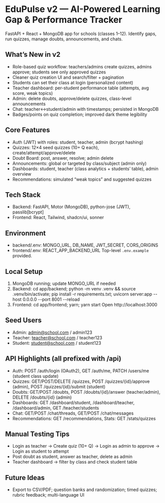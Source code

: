 # EduPulse v2 — AI-Powered Learning Gap & Performance Tracker

FastAPI + React + MongoDB app for schools (classes 1–12). Identify gaps, run quizzes, manage doubts, announcements, and chats.

## What’s New in v2
- Role-based quiz workflow: teachers/admins create quizzes, admins approve; students see only approved quizzes
- Cleaner quiz creation UI and search/filter + pagination
- Students can set their class at login (personalized content)
- Teacher dashboard: per-student performance table (attempts, avg score, weak topics)
- Admin: delete doubts, approve/delete quizzes, class-level announcements
- Chat: teacher↔student/admin with timestamps; persisted in MongoDB
- Badges/points on quiz completion; improved dark theme legibility

## Core Features
- Auth (JWT) with roles: student, teacher, admin (bcrypt hashing)
- Quizzes: 12×4 seed quizzes (10+ Q each), create/attempt/approve/delete
- Doubt Board: post, answer, resolve; admin delete
- Announcements: global or targeted by class/subject (admin only)
- Dashboards: student, teacher (class analytics + students’ table), admin overview
- Recommendations: simulated “weak topics” and suggested quizzes

## Tech Stack
- Backend: FastAPI, Motor (MongoDB), python-jose (JWT), passlib[bcrypt]
- Frontend: React, Tailwind, shadcn/ui, sonner

## Environment
- backend/.env: MONGO_URL, DB_NAME, JWT_SECRET, CORS_ORIGINS
- frontend/.env: REACT_APP_BACKEND_URL
Top-level `.env.example` provided.

## Local Setup
1) MongoDB running; update MONGO_URL if needed
2) Backend: cd app/backend; python -m venv .venv && source .venv/bin/activate; pip install -r requirements.txt; uvicorn server:app --host 0.0.0.0 --port 8001 --reload
3) Frontend: cd app/frontend; yarn; yarn start
Open http://localhost:3000

## Seed Users
- Admin: admin@school.com / admin123
- Teacher: teacher@school.com / teacher123
- Student: student@school.com / student123

## API Highlights (all prefixed with /api)
- Auth: POST /auth/login (OAuth2), GET /auth/me, PATCH /users/me (student class update)
- Quizzes: GET/POST/DELETE /quizzes, POST /quizzes/{id}/approve (admin), POST /quizzes/{id}/submit (student)
- Doubts: GET/POST /doubts, POST /doubts/{id}/answer (teacher/admin), DELETE /doubts/{id} (admin)
- Dashboards: GET /dashboard/student, /dashboard/teacher, /dashboard/admin, GET /teacher/students
- Chat: GET/POST /chat/threads, GET/POST /chat/messages
- Recommendations: GET /recommendations, Stats: GET /stats/quizzes

## Manual Testing Tips
- Login as teacher → Create quiz (10+ Q) → Login as admin to approve → Login as student to attempt
- Post doubt as student, answer as teacher, delete as admin
- Teacher dashboard → filter by class and check student table

## Future Ideas
- Export to CSV/PDF; question banks and randomization; timed quizzes; rubric feedback; multi-language UI
